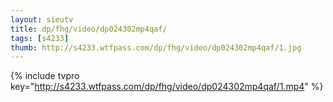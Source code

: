 ```yaml
--- 
layout: sieutv
title: dp/fhg/video/dp024302mp4qaf/
tags: [s4233]
thumb: http://s4233.wtfpass.com/dp/fhg/video/dp024302mp4qaf/1.jpg
---
```

{% include tvpro key="http://s4233.wtfpass.com/dp/fhg/video/dp024302mp4qaf/1.mp4" %} 
